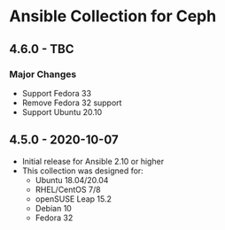 # Ansible Collection for Ceph

## 4.6.0 - TBC

### Major Changes

  - Support Fedora 33
  - Remove Fedora 32 support
  - Support Ubuntu 20.10

## 4.5.0 - 2020-10-07

  - Initial release for Ansible 2.10 or higher
  - This collection was designed for:
      - Ubuntu 18.04/20.04
      - RHEL/CentOS 7/8
      - openSUSE Leap 15.2
      - Debian 10
      - Fedora 32
